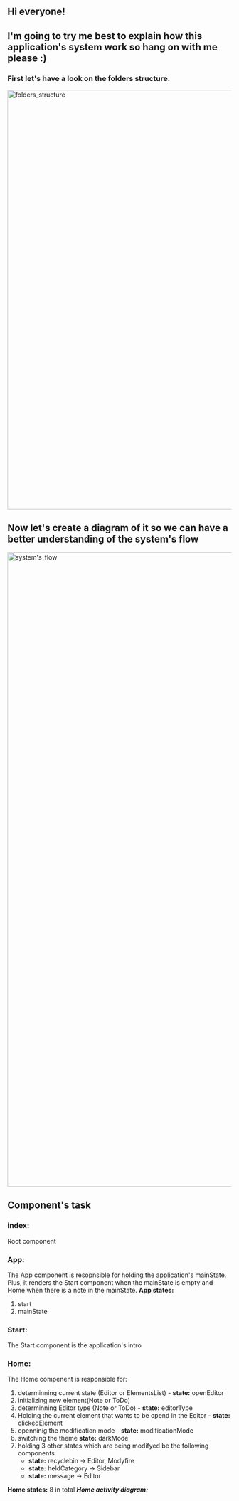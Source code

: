 ## Hi everyone!

## I'm going to try me best to explain how this application's system work so hang on with me please :)

### First let's have a look on the folders structure.

<img width="944" alt="folders_structure" src="https://user-images.githubusercontent.com/75374340/190889134-1931e4d4-f111-4332-b468-7fc0ffb9463f.png">

## Now let's create a diagram of it so we can have a better understanding of the system's flow

<img width="1427" alt="system's_flow" src="https://user-images.githubusercontent.com/75374340/190889303-cf7c73e2-2aa7-4beb-99ab-f0fdce55ab14.png">

## Component's task

### index:
Root component

### App: 
The App component is resopnsible for holding the application's mainState. Plus, it renders the Start component when the mainState is empty and Home when there is a note in the mainState.
**App states:**
1. start 
2. mainState

### Start:
The Start component is the application's intro

### Home: 
The Home compenent is responsible for:
1. determinning current state (Editor or ElementsList) - **state:** openEditor
2. initializing new element(Note or ToDo) 
3. determinning Editor type (Note or ToDo) - **state:** editorType
4. Holding the current element that wants to be opend in the Editor - **state:** clickedElement
5. openninig the modification mode - **state:** modificationMode
6. switching the theme **state:** darkMode
7. holding 3 other states which are being modifyed be the following components
    - **state:** recyclebin -> Editor, Modyfire
    - **state:** heldCategory -> Sidebar
    - **state:** message -> Editor

**Home states:** 8 in total
***Home activity diagram:***

